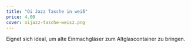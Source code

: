 ```yaml
---
title: "Oi Jazz Tasche in weiß"
price: 4.00
cover: oijazz-tasche-weisz.png
---
```


Eignet sich ideal, um alte Einmachgläser zum Altglascontainer zu bringen.
